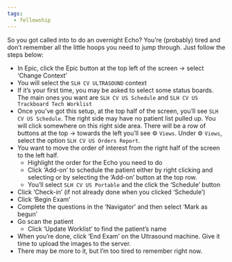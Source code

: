 ```yaml
---
tags:
  - fellowship
---
```



So you got called into to do an overnight Echo? You’re (probably) tired and don’t remember all the little hoops you need to jump through. Just follow the steps below:

- In Epic, click the Epic button at the top left of the screen → select ‘Change Context’
- You will select the `SLH CV ULTRASOUND` context
- If it’s your first time, you may be asked to select some status boards. The main ones you want are `SLH CV US Schedule` and `SLH CV US Trackboard Tech Worklist`
- Once you’ve got this setup, at the top half of the screen, you’ll see `SLH CV US Schedule`. The right side may have no patient list pulled up. You will click somewhere on this right side area. There will be a row of buttons at the top → towards the left you’ll see ⚙️ `Views`. Under ⚙️ `Views`, select the option `SLH CV US Orders Report`.
- You want to move the order of interest from the right half of the screen to the left half.
    - Highlight the order for the Echo you need to do
    - Click ‘Add-on’ to schedule the patient either by right clicking and selecting or by selecting the ‘Add-on’ button at the top row.
    - You’ll select `SLH CV US Portable` and the click the ‘Schedule’ button
- Click ‘Check-in’ (if not already done when you clicked ‘Schedule’)
- Click ‘Begin Exam’
- Complete the questions in the ‘Navigator’ and then select ‘Mark as begun’
- Go scan the patient
    - Click ‘Update Worklist’ to find the patient’s name
- When you’re done, click ‘End Exam’ on the Ultrasound machine. Give it time to upload the images to the server.
- There may be more to it, but I’m too tired to remember right now.